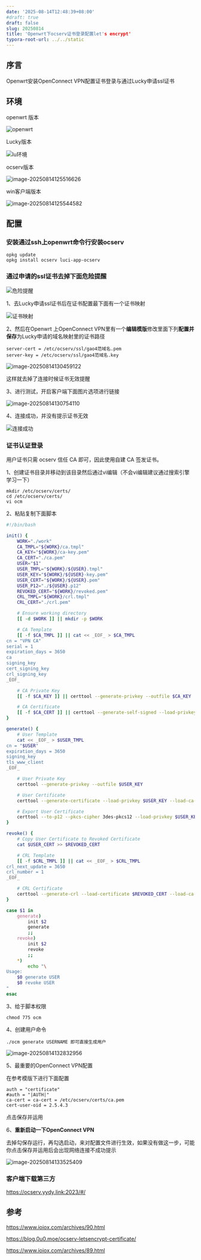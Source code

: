 ```yaml
---
date: '2025-08-14T12:48:39+08:00'
#draft: true
draft: false
slug: 20250814 
title: 'Openwrt下ocserv证书登录配置let's encrypt'
typora-root-url: ../../static
---
```


## 序言

Openwrt安装OpenConnect VPN配置证书登录与通过Lucky申请ssl证书

## 环境

openwrt 版本

![openwrt](/wp-content/uploads/2025/image-20250814125242089.png)

Lucky版本

![lu环境](/wp-content/uploads/2025/image-20250814125350152.png)

ocserv版本

![image-20250814125516626](/wp-content/uploads/2025/image-20250814125516626.png)

win客户端版本

![image-20250814125544582](/wp-content/uploads/2025/image-20250814125544582.png)

## 配置

### 安装通过ssh上openwrt命令行安装ocserv

```
opkg update
opkg install ocserv luci-app-ocserv
```

### 通过申请的ssl证书去掉下面危险提醒

![危险提醒](/wp-content/uploads/2025/image-20250814130016011.png)

1、去Lucky申请ssl证书后在证书配置最下面有一个证书映射

![证书映射](/wp-content/uploads/2025/image-20250814130108781.png)

2、然后在Openwrt 上OpenConnect VPN里有一个**编辑模版**修改里面下列**配置并保存**为Lucky申请的域名映射里的证书路径

```
server-cert = /etc/ocserv/ssl/gao4范域名.pem
server-key = /etc/ocserv/ssl/gao4范域名.key
```

![image-20250814130459122](/wp-content/uploads/2025/image-20250814130459122.png)

这样就去掉了连接时候证书无效提醒

3、进行测试，开启客户端下面图片选项进行链接

![image-20250814130754110](/wp-content/uploads/2025/image-20250814130754110.png)

4、连接成功，并没有提示证书无效

![连接成功](/wp-content/uploads/2025/image-20250814130914244.png)

### 证书认证登录

用户证书只需 ocserv 信任 CA 即可，因此使用自建 CA 签发证书。

1、创建证书目录并移动到该目录然后通过vi编辑（不会vi编辑建议通过搜索引擎学习一下）

```
mkdir /etc/ocserv/certs/
cd /etc/ocserv/certs/
vi ocm
```

2、粘贴复制下面脚本

```bash
#!/bin/bash

init() {
    WORK="./work"
    CA_TMPL="${WORK}/ca.tmpl"
    CA_KEY="${WORK}/ca-key.pem"
    CA_CERT="./ca.pem"
    USER="$1"
    USER_TMPL="${WORK}/${USER}.tmpl"
    USER_KEY="${WORK}/${USER}-key.pem"
    USER_CERT="${WORK}/${USER}.pem"
    USER_P12="./${USER}.p12"
    REVOKED_CERT="${WORK}/revoked.pem"
    CRL_TMPL="${WORK}/crl.tmpl"
    CRL_CERT="./crl.pem"

    # Ensure working directory
    [[ -d $WORK ]] || mkdir -p $WORK

    # CA Template
    [[ -f $CA_TMPL ]] || cat << _EOF_ > $CA_TMPL
cn = "VPN CA"
serial = 1
expiration_days = 3650
ca
signing_key
cert_signing_key
crl_signing_key
_EOF_

    # CA Private Key
    [[ -f $CA_KEY ]] || certtool --generate-privkey --outfile $CA_KEY

    # CA Certificate
    [[ -f $CA_CERT ]] || certtool --generate-self-signed --load-privkey $CA_KEY --template $CA_TMPL --outfile $CA_CERT
}

generate() {
    # User Template
    cat << _EOF_ > $USER_TMPL
cn = "$USER"
expiration_days = 3650
signing_key
tls_www_client
_EOF_

    # User Private Key
    certtool --generate-privkey --outfile $USER_KEY

    # User Certificate
    certtool --generate-certificate --load-privkey $USER_KEY --load-ca-certificate $CA_CERT --load-ca-privkey $CA_KEY --template $USER_TMPL --outfile $USER_CERT

    # Export User Certificate
    certtool --to-p12 --pkcs-cipher 3des-pkcs12 --load-privkey $USER_KEY --load-certificate $USER_CERT --outfile $USER_P12 --outder
}

revoke() {
    # Copy User Certificate to Revoked Certificate
    cat $USER_CERT >> $REVOKED_CERT

    # CRL Template
    [[ -f $CRL_TMPL ]] || cat << _EOF_ > $CRL_TMPL
crl_next_update = 3650
crl_number = 1
_EOF_

    # CRL Certificate
    certtool --generate-crl --load-certificate $REVOKED_CERT --load-ca-privkey $CA_KEY --load-ca-certificate $CA_CERT --template $CRL_TMPL --outfile $CRL_CERT
}

case $1 in
    generate)
        init $2
        generate
        ;;
    revoke)
        init $2
        revoke
        ;;
    *)
        echo "\
Usage:
    $0 generate USER
    $0 revoke USER
"
esac
```

3、给于脚本权限

```
chmod 775 ocm 
```

4、创建用户命令

```
./ocm generate USERNAME 即可直接生成用户
```

![image-20250814132832956](/wp-content/uploads/2025/image-20250814132832956.png)

5、最重要的OpenConnect VPN配置

在参考模版下进行下面配置

```
auth = "certificate"
#auth = "|AUTH|"
ca-cert = ca-cert = /etc/ocserv/certs/ca.pem
cert-user-oid = 2.5.4.3

```

点击保存并运用

6、**重新启动一下OpenConnect VPN**

去掉勾保存运行，再勾选启动，来对配置文件进行生效，如果没有做这一步，可能你点击保存并运用后会出现网络连接不成功提示

![image-20250814133525409](/wp-content/uploads/2025/image-20250814133525409.png)

### 客户端下载第三方

https://ocserv.yydy.link:2023/#/

## 参考

https://www.ioiox.com/archives/90.html

https://blog.0u0.moe/ocserv-letsencrypt-certificate/

https://www.ioiox.com/archives/89.html
